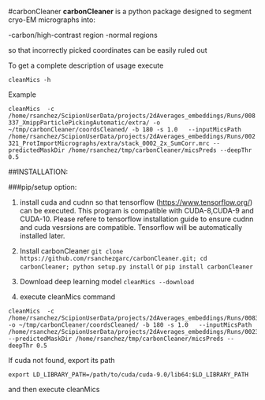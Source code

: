 #carbonCleaner
**carbonCleaner** is a python package designed to segment cryo-EM micrographs into:

  -carbon/high-contrast region 
  -normal regions
  
so that incorrectly picked coordinates can be easily ruled out

To get a complete description of usage execute

`cleanMics -h`

Example

`cleanMics  -c /home/rsanchez/ScipionUserData/projects/2dAverages_embeddings/Runs/008337_XmippParticlePickingAutomatic/extra/ -o ~/tmp/carbonCleaner/coordsCleaned/ -b 180 -s 1.0   --inputMicsPath  /home/rsanchez/ScipionUserData/projects/2dAverages_embeddings/Runs/002321_ProtImportMicrographs/extra/stack_0002_2x_SumCorr.mrc --predictedMaskDir /home/rsanchez/tmp/carbonCleaner/micsPreds --deepThr 0.5`


##INSTALLATION:

###pip/setup option:

1) install cuda and cudnn so that tensorflow (https://www.tensorflow.org/) can be executed. This program is compatible
   with CUDA-8,CUDA-9 and CUDA-10. Please refere to tensorflow installation guide to ensure cudnn and cuda vesrsions are
   compatible. Tensorflow will be automatically installed later.

2) Install carbonCleaner
`git clone https://github.com/rsanchezgarc/carbonCleaner.git; cd carbonCleaner; python setup.py install`
  or
`pip install carbonCleaner`

3) Download deep learning model
  `cleanMics --download`
  
4) execute cleanMics command

```
cleanMics  -c /home/rsanchez/ScipionUserData/projects/2dAverages_embeddings/Runs/008337_XmippParticlePickingAutomatic/extra/ -o ~/tmp/carbonCleaner/coordsCleaned/ -b 180 -s 1.0   --inputMicsPath  /home/rsanchez/ScipionUserData/projects/2dAverages_embeddings/Runs/002321_ProtImportMicrographs/extra/stack_0002_2x_SumCorr.mrc --predictedMaskDir /home/rsanchez/tmp/carbonCleaner/micsPreds --deepThr 0.5
```

If cuda not found, export its path
```
export LD_LIBRARY_PATH=/path/to/cuda/cuda-9.0/lib64:$LD_LIBRARY_PATH
```
and then execute cleanMics

